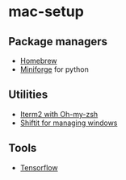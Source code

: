 # mac-setup

## Package managers
* [Homebrew](https://brew.sh/)
* [Miniforge](./miniforge/conda.md) for python

## Utilities
* [Iterm2 with Oh-my-zsh](https://medium.com/ayuth/iterm2-zsh-oh-my-zsh-the-most-power-full-of-terminal-on-macos-bdb2823fb04c)
* [Shiftit for managing windows](https://github.com/fikovnik/ShiftIt)

## Tools
* [Tensorflow](./m1/tensorflow_metal.md)